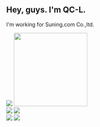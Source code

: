 ## Hey, guys. I'm QC-L.

I'm working for Suning.com Co.,ltd.

<div class="half">
  <a href="https://github.com/QC-L"><img src="https://github-readme-stats.vercel.app/api?username=QC-L&title_color=1abc9c&icon_color=1abc9c&text_color=798795&bg_color=2c3e50"></img></a>
  <a href="https://github.com/QC-L"><img src="https://github-readme-stats.vercel.app/api/top-langs/?username=QC-L&hide=Objective-C,shell,swift,css&title_color=1abc9c&icon_color=1abc9c&text_color=798795&bg_color=2c3e50" height="195"></img></a>
</div>

<div class="half">
  <a href="https://github.com/remaxjs/remax"><img src="https://github-readme-stats.vercel.app/api/pin/?username=remaxjs&repo=remax&title_color=fff&icon_color=1abc9c&text_color=798795&bg_color=2c3e50&show_owner=true" /></a>
  <a href="https://github.com/docschina/webpack.js.org"><img src="https://github-readme-stats.vercel.app/api/pin/?username=docschina&repo=webpack.js.org&title_color=fff&icon_color=1abc9c&text_color=798795&bg_color=2c3e50&show_owner=true" /></a>
</div>
<div class="half">
  <a href="https://github.com/reactjs/zh-hans.reactjs.org"><img src="https://github-readme-stats.vercel.app/api/pin/?username=reactjs&repo=zh-hans.reactjs.org&title_color=fff&icon_color=1abc9c&text_color=798795&bg_color=2c3e50&show_owner=true" /></a>
  <a href="https://github.com/remaxjs/create-remax-app"><img src="https://github-readme-stats.vercel.app/api/pin/?username=remaxjs&repo=create-remax-app&title_color=fff&icon_color=1abc9c&text_color=798795&bg_color=2c3e50&show_owner=true" /></a>
</div>
